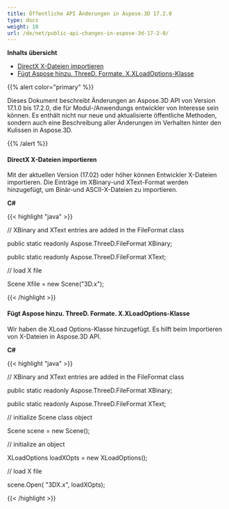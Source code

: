```yaml
---
title: Öffentliche API Änderungen in Aspose.3D 17.2.0
type: docs
weight: 10
url: /de/net/public-api-changes-in-aspose-3d-17-2-0/
---
```

**Inhalts übersicht**

- [DirectX X-Dateien importieren](#PublicAPIChangesinAspose.3D17.2.0-ImportingDirectXXFiles)
- [Fügt Aspose hinzu. ThreeD. Formate. X.XLoadOptions-Klasse](#PublicAPIChangesinAspose.3D17.2.0-AddsAspose.ThreeD.Formats.X.XLoadOptionsClass)

{{% alert color="primary" %}} 

Dieses Dokument beschreibt Änderungen an Aspose.3D API von Version 17.1.0 bis 17.2.0, die für Modul-/Anwendungs entwickler von Interesse sein können. Es enthält nicht nur neue und aktualisierte öffentliche Methoden, sondern auch eine Beschreibung aller Änderungen im Verhalten hinter den Kulissen in Aspose.3D.

{{% /alert %}} 
####  **DirectX X-Dateien importieren**
Mit der aktuellen Version (17.02) oder höher können Entwickler X-Dateien importieren. Die Einträge im XBinary-und XText-Format werden hinzugefügt, um Binär-und ASCII-X-Dateien zu importieren.

**C#**

{{< highlight "java" >}}

 // XBinary and XText entries are added in the FileFormat class

public static readonly Aspose.ThreeD.FileFormat XBinary;

public static readonly Aspose.ThreeD.FileFormat XText;

// load X file

Scene Xfile = new Scene("3D.x");

{{< /highlight >}}
####  **Fügt Aspose hinzu. ThreeD. Formate. X.XLoadOptions-Klasse**
Wir haben die XLoad Options-Klasse hinzugefügt. Es hilft beim Importieren von X-Dateien in Aspose.3D API.

**C#**

{{< highlight "java" >}}

 // XBinary and XText entries are added in the FileFormat class

public static readonly Aspose.ThreeD.FileFormat XBinary;

public static readonly Aspose.ThreeD.FileFormat XText;

// initialize Scene class object

Scene scene = new Scene();

// initialize an object

XLoadOptions loadXOpts = new XLoadOptions();

// load X file

scene.Open( "3DX.x", loadXOpts);

{{< /highlight >}}
